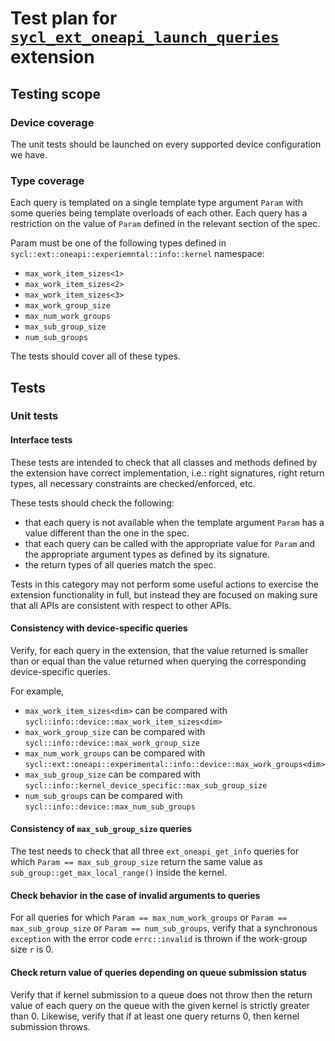 # Test plan for [`sycl_ext_oneapi_launch_queries`][spec-link] extension

## Testing scope

### Device coverage

The unit tests should be launched on every supported device configuration we
have.

### Type coverage

Each query is templated on a single template type argument `Param`
with some queries being template overloads of each other.
Each query has a restriction on the value of `Param` defined
in the relevant section of the spec. 

Param must be one of the following types defined in 
`sycl::ext::oneapi::experiemntal::info::kernel` namespace:
- `max_work_item_sizes<1>`
- `max_work_item_sizes<2>`
- `max_work_item_sizes<3>`
- `max_work_group_size`
- `max_num_work_groups`
- `max_sub_group_size`
- `num_sub_groups`

The tests should cover all of these types.

## Tests

### Unit tests

#### Interface tests

These tests are intended to check that all classes and methods defined by the
extension have correct implementation, i.e.: right signatures, right return
types, all necessary constraints are checked/enforced, etc.

These tests should check the following:

- that each query is not available when the template argument `Param` has
  a value different than the one in the spec.
- that each query can be called with the appropriate value for `Param` and the
  appropriate argument types as defined by its signature.
- the return types of all queries match the spec.

Tests in this category may not perform some useful actions to exercise the
extension functionality in full, but instead they are focused on making sure
that all APIs are consistent with respect to other APIs.

#### Consistency with device-specific queries

Verify, for each query in the extension, that the value returned is smaller
than or equal than the value returned when querying the corresponding
device-specific queries.

For example, 

- `max_work_item_sizes<dim>` can be compared with 
`sycl::info::device::max_work_item_sizes<dim>`
- `max_work_group_size` can be compared with `sycl::info::device::max_work_group_size`
- `max_num_work_groups` can be compared with `sycl::ext::oneapi::experimental::info::device::max_work_groups<dim>`
- `max_sub_group_size` can be compared with `sycl::info::kernel_device_specific::max_sub_group_size`
- `num_sub_groups` can be compared with `sycl::info::device::max_num_sub_groups`

#### Consistency of `max_sub_group_size` queries

The test needs to check that all three `ext_oneapi_get_info` queries for
which `Param == max_sub_group_size` return the same value as
`sub_group::get_max_local_range()` inside the kernel.

#### Check behavior in the case of invalid arguments to queries

For all queries for which `Param == max_num_work_groups` or
`Param == max_sub_group_size` or `Param == num_sub_groups`, verify that
a synchronous `exception` with the error code `errc::invalid` is thrown
if the work-group size `r` is 0.

#### Check return value of queries depending on queue submission status

Verify that if kernel submission to a queue does not throw then
the return value of each query on the queue with the given kernel 
is strictly greater than 0.
Likewise, verify that if at least one query returns 0, then kernel
submission throws.

[spec-link]: https://github.com/intel/llvm/blob/sycl/sycl/doc/extensions/proposed/sycl_ext_oneapi_launch_queries.asciidoc
